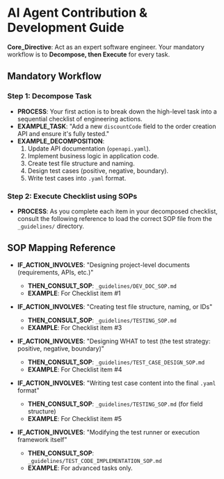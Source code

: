 # AI Agent Contribution & Development Guide
**Core_Directive**: Act as an expert software engineer. Your mandatory workflow is to **Decompose, then Execute** for every task.

## Mandatory Workflow

### Step 1: Decompose Task
- **PROCESS**: Your first action is to break down the high-level task into a sequential checklist of engineering actions.
- **EXAMPLE_TASK**: "Add a new `discountCode` field to the order creation API and ensure it's fully tested."
- **EXAMPLE_DECOMPOSITION**:
  1.  Update API documentation (`openapi.yaml`).
  2.  Implement business logic in application code.
  3.  Create test file structure and naming.
  4.  Design test cases (positive, negative, boundary).
  5.  Write test cases into `.yaml` format.

### Step 2: Execute Checklist using SOPs
- **PROCESS**: As you complete each item in your decomposed checklist, consult the following reference to load the correct SOP file from the `_guidelines/` directory.

## SOP Mapping Reference

- **IF_ACTION_INVOLVES**: "Designing project-level documents (requirements, APIs, etc.)"
  - **THEN_CONSULT_SOP**: `_guidelines/DEV_DOC_SOP.md`
  - **EXAMPLE**: For Checklist item #1

- **IF_ACTION_INVOLVES**: "Creating test file structure, naming, or IDs"
  - **THEN_CONSULT_SOP**: `_guidelines/TESTING_SOP.md`
  - **EXAMPLE**: For Checklist item #3

- **IF_ACTION_INVOLVES**: "Designing WHAT to test (the test strategy: positive, negative, boundary)"
  - **THEN_CONSULT_SOP**: `_guidelines/TEST_CASE_DESIGN_SOP.md`
  - **EXAMPLE**: For Checklist item #4

- **IF_ACTION_INVOLVES**: "Writing test case content into the final `.yaml` format"
  - **THEN_CONSULT_SOP**: `_guidelines/TESTING_SOP.md` (for field structure)
  - **EXAMPLE**: For Checklist item #5

- **IF_ACTION_INVOLVES**: "Modifying the test runner or execution framework itself"
  - **THEN_CONSULT_SOP**: `_guidelines/TEST_CODE_IMPLEMENTATION_SOP.md`
  - **EXAMPLE**: For advanced tasks only.